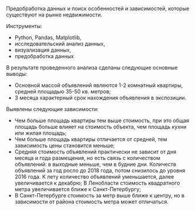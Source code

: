 Предобработка данных и поиск особенностей и зависимостей, которые существуют на рынке недвижимости.	

Инструменты: 
- Python, Pandas, Matplotlib,
- исследовательский анализ данных,
- визуализация данных,
- предобработка данных

В результате проведенного анализа сделаны следующие основные выводы:

- Основной массой объявлений являются 1-2 комнатный квартиры, средней площадью 35-50 кв. метров;
- 3 месяца характерный срок нахождения объявления в экспозиции.

Выявлены следующие зависимости:

- Чем больше площадь квартиры тем выше стоимость, при это общая площадь больше влияет на стоимость объекта, чем площадь кухни или жилая площадь;
- Чем больше площадь квартиры отличается от средней, тем зависимость цены становится меньше;
- Средняя стоимость объявлений практически не зависит от дня месяца и года размещения, но есть связь с количеством объявлений: в выходные меньше, чем в будние дни. Количеств объявлений за год росло до 2018 года, потом снизилось до уровня 2016 года. К лету количество объявлений уменьшается, далее увеличивается к декабрю;
В Ленобласти стоимость квадратного метра увеличивается ближе к Санкт-Петербургу;
- В Санкт-Петербурге стоимость за метр выше ближе к центру, но в зависимости от района стоимость метра может отличаться.
